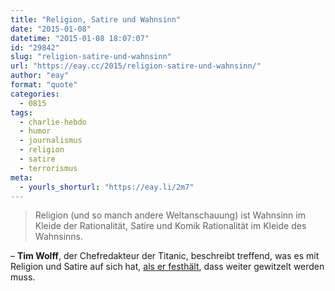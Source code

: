 ```yaml
---
title: "Religion, Satire und Wahnsinn"
date: "2015-01-08"
datetime: "2015-01-08 18:07:07"
id: "29842"
slug: "religion-satire-und-wahnsinn"
url: "https://eay.cc/2015/religion-satire-und-wahnsinn/"
author: "eay"
format: "quote"
categories:
  - 0815
tags:
  - charlie-hebdo
  - humor
  - journalismus
  - religion
  - satire
  - terrorismus
meta:
  - yourls_shorturl: "https://eay.li/2m7"
---
```


> Religion (und so manch andere Weltanschauung) ist Wahnsinn im Kleide der Rationalität, Satire und Komik Rationalität im Kleide des Wahnsinns.

– **Tim Wolff**, der Chefredakteur der Titanic, beschreibt treffend, was es mit Religion und Satire auf sich hat, [als er festhält](http://www.titanic-magazin.de/news/es-lebe-der-witz-7003/), dass weiter gewitzelt werden muss.
